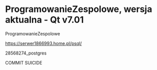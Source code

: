 # ProgramowanieZespolowe, wersja aktualna - Qt v7.01

ProgramowanieZespolowe



https://serwer1866993.home.pl/psql/

28568274_postgres

COMMIT SUICIDE
